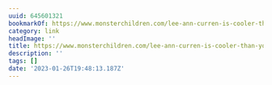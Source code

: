 ```yaml
---
uuid: 645601321
bookmarkOf: https://www.monsterchildren.com/lee-ann-curren-is-cooler-than-you/
category: link
headImage: ''
title: https://www.monsterchildren.com/lee-ann-curren-is-cooler-than-you/
description: ''
tags: []
date: '2023-01-26T19:48:13.187Z'
---
```



